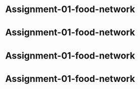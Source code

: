 # Assignment-01-food-network
# Assignment-01-food-network
# Assignment-01-food-network
# Assignment-01-food-network
